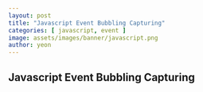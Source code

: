 ```yaml
---
layout: post
title: "Javascript Event Bubbling Capturing"
categories: [ javascript, event ]
image: assets/images/banner/javascript.png
author: yeon
---
```


## Javascript Event Bubbling Capturing

<br>

<br><br><br>